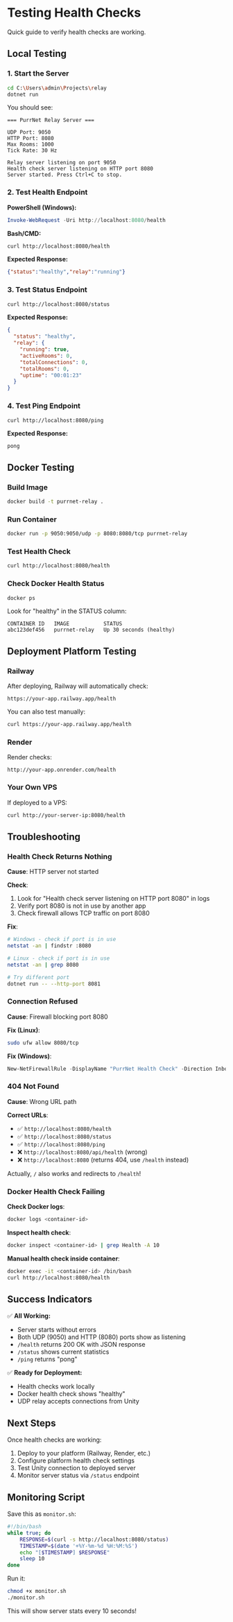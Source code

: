 # Testing Health Checks

Quick guide to verify health checks are working.

## Local Testing

### 1. Start the Server

```bash
cd C:\Users\admin\Projects\relay
dotnet run
```

You should see:
```
=== PurrNet Relay Server ===

UDP Port: 9050
HTTP Port: 8080
Max Rooms: 1000
Tick Rate: 30 Hz

Relay server listening on port 9050
Health check server listening on HTTP port 8080
Server started. Press Ctrl+C to stop.
```

### 2. Test Health Endpoint

**PowerShell (Windows):**
```powershell
Invoke-WebRequest -Uri http://localhost:8080/health
```

**Bash/CMD:**
```bash
curl http://localhost:8080/health
```

**Expected Response:**
```json
{"status":"healthy","relay":"running"}
```

### 3. Test Status Endpoint

```bash
curl http://localhost:8080/status
```

**Expected Response:**
```json
{
  "status": "healthy",
  "relay": {
    "running": true,
    "activeRooms": 0,
    "totalConnections": 0,
    "totalRooms": 0,
    "uptime": "00:01:23"
  }
}
```

### 4. Test Ping Endpoint

```bash
curl http://localhost:8080/ping
```

**Expected Response:**
```
pong
```

## Docker Testing

### Build Image

```bash
docker build -t purrnet-relay .
```

### Run Container

```bash
docker run -p 9050:9050/udp -p 8080:8080/tcp purrnet-relay
```

### Test Health Check

```bash
curl http://localhost:8080/health
```

### Check Docker Health Status

```bash
docker ps
```

Look for "healthy" in the STATUS column:
```
CONTAINER ID   IMAGE           STATUS
abc123def456   purrnet-relay   Up 30 seconds (healthy)
```

## Deployment Platform Testing

### Railway

After deploying, Railway will automatically check:
```
https://your-app.railway.app/health
```

You can also test manually:
```bash
curl https://your-app.railway.app/health
```

### Render

Render checks:
```
http://your-app.onrender.com/health
```

### Your Own VPS

If deployed to a VPS:
```bash
curl http://your-server-ip:8080/health
```

## Troubleshooting

### Health Check Returns Nothing

**Cause**: HTTP server not started

**Check**:
1. Look for "Health check server listening on HTTP port 8080" in logs
2. Verify port 8080 is not in use by another app
3. Check firewall allows TCP traffic on port 8080

**Fix**:
```bash
# Windows - check if port is in use
netstat -an | findstr :8080

# Linux - check if port is in use
netstat -an | grep 8080

# Try different port
dotnet run -- --http-port 8081
```

### Connection Refused

**Cause**: Firewall blocking port 8080

**Fix (Linux)**:
```bash
sudo ufw allow 8080/tcp
```

**Fix (Windows)**:
```powershell
New-NetFirewallRule -DisplayName "PurrNet Health Check" -Direction Inbound -LocalPort 8080 -Protocol TCP -Action Allow
```

### 404 Not Found

**Cause**: Wrong URL path

**Correct URLs**:
- ✅ `http://localhost:8080/health`
- ✅ `http://localhost:8080/status`
- ✅ `http://localhost:8080/ping`
- ❌ `http://localhost:8080/api/health` (wrong)
- ❌ `http://localhost:8080` (returns 404, use `/health` instead)

Actually, `/` also works and redirects to `/health`!

### Docker Health Check Failing

**Check Docker logs**:
```bash
docker logs <container-id>
```

**Inspect health check**:
```bash
docker inspect <container-id> | grep Health -A 10
```

**Manual health check inside container**:
```bash
docker exec -it <container-id> /bin/bash
curl http://localhost:8080/health
```

## Success Indicators

✅ **All Working:**
- Server starts without errors
- Both UDP (9050) and HTTP (8080) ports show as listening
- `/health` returns 200 OK with JSON response
- `/status` shows current statistics
- `/ping` returns "pong"

✅ **Ready for Deployment:**
- Health checks work locally
- Docker health check shows "healthy"
- UDP relay accepts connections from Unity

## Next Steps

Once health checks are working:
1. Deploy to your platform (Railway, Render, etc.)
2. Configure platform health check settings
3. Test Unity connection to deployed server
4. Monitor server status via `/status` endpoint

## Monitoring Script

Save this as `monitor.sh`:

```bash
#!/bin/bash
while true; do
    RESPONSE=$(curl -s http://localhost:8080/status)
    TIMESTAMP=$(date '+%Y-%m-%d %H:%M:%S')
    echo "[$TIMESTAMP] $RESPONSE"
    sleep 10
done
```

Run it:
```bash
chmod +x monitor.sh
./monitor.sh
```

This will show server stats every 10 seconds!

